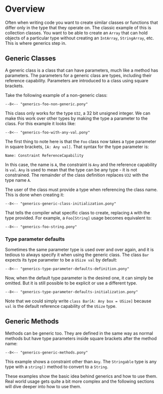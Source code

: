 # Overview

Often when writing code you want to create similar classes or functions that differ only in the type that they operate on. The classic example of this is collection classes. You want to be able to create an `Array` that can hold objects of a particular type without creating an `IntArray`, `StringArray`, etc. This is where generics step in.

## Generic Classes

A generic class is a class that can have parameters, much like a method has parameters. The parameters for a generic class are types, including their reference capability.
Parameters are introduced to a class using square brackets.

Take the following example of a non-generic class:

```pony
--8<-- "generics-foo-non-generic.pony"
```

This class only works for the type `U32`, a 32 bit unsigned integer. We can make this work over other types by making the type a parameter to the class. For this example it looks like:

```pony
--8<-- "generics-foo-with-any-val.pony"
```

The first thing to note here is that the `Foo` class now takes a type parameter in square brackets, `[A: Any val]`. That syntax for the type parameter is:

`Name: Constraint ReferenceCapability`

In this case, the name is `A`, the constraint is `Any` and the reference capability is `val`. `Any` is used to mean that the type can be any type - it is not constrained. The remainder of the class definition replaces `U32` with the type name `A`.

The user of the class must provide a type when referencing the class name. This is done when creating it:

```pony
--8<-- "generics-generic-class-initialization.pony"
```

That tells the compiler what specific class to create, replacing `A` with the type provided. For example, a `Foo[String]` usage becomes equivalent to:

```pony
--8<-- "generics-foo-string.pony"
```

### Type parameter defaults

Sometimes the same parameter type is used over and over again, and it is tedious to always specify it when using the generic class.
The class `Bar` expects its type parameter to be a `USize val` by default:

```pony
--8<-- "generics-type-parameter-defaults-definition.pony"
```

Now, when the default type parameter is the desired one, it can simply be omitted. But it is still possible to be explicit or use a different type.

```pony
--8<-- "generics-type-parameter-defaults-initialization.pony"
```

Note that we could simply write `class Bar[A: Any box = USize]` because `val` is the default reference capability of the `USize` type.

## Generic Methods

Methods can be generic too. They are defined in the same way as normal methods but have type parameters inside square brackets after the method name:

```pony
--8<-- "generics-generic-methods.pony"
```

This example shows a constraint other than `Any`. The `Stringable` type is any type with a `string()` method to convert to a `String`.

These examples show the basic idea behind generics and how to use them. Real world usage gets quite a bit more complex and the following sections will dive deeper into how to use them.

